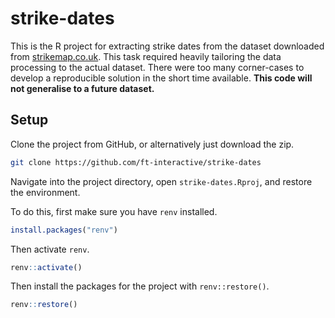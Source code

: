 # strike-dates

This is the R project for extracting strike dates from the dataset downloaded from [strikemap.co.uk](https://www.strikemap.co.uk/). This task required heavily tailoring the data processing to the actual dataset. There were too many corner-cases to develop a reproducible solution in the short time available. **This code will not generalise to a future dataset.**

## Setup

Clone the project from GitHub, or alternatively just download the zip.

```zsh
git clone https://github.com/ft-interactive/strike-dates
```

Navigate into the project directory, open `strike-dates.Rproj`, and restore the environment. 

To do this, first make sure you have `renv` installed.

```r
install.packages("renv")
```

Then activate `renv`.

```r
renv::activate()
```

Then install the packages for the project with `renv::restore()`.

```r
renv::restore()
```

